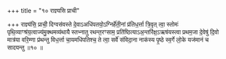 +++
title = "१० राज्ञ्यसि प्राची"

+++
राज्ञ्य॑सि॒ प्राची॒ दिग्वस॑वस्ते दे॒वाऽअधि॑पतयो॒ऽग्निर्हे॑ती॒नां प्र॑तिध॒र्त्ता त्रि॒वृत् त्वा॒ स्तोमः॑ पृथि॒व्याꣳश्र॑य॒त्वाज्य॑मु॒क्थमव्य॑थायै स्तभ्नातु रथन्त॒रꣳसाम॒ प्रति॑ष्ठित्याऽअ॒न्तरि॑क्ष॒ऽऋष॑यस्त्वा प्रथम॒जा दे॒वेषु॑ दि॒वो मात्र॑या वरि॒म्णा प्र॑थन्तु विध॒र्त्ता चा॒यमधि॑पतिश्च॒ ते त्वा॒ सर्वे॑ संविदा॒ना नाक॑स्य पृ॒ष्ठे स्व॒र्गे लो॒के यज॑मानं च सादयन्तु ॥१० ॥